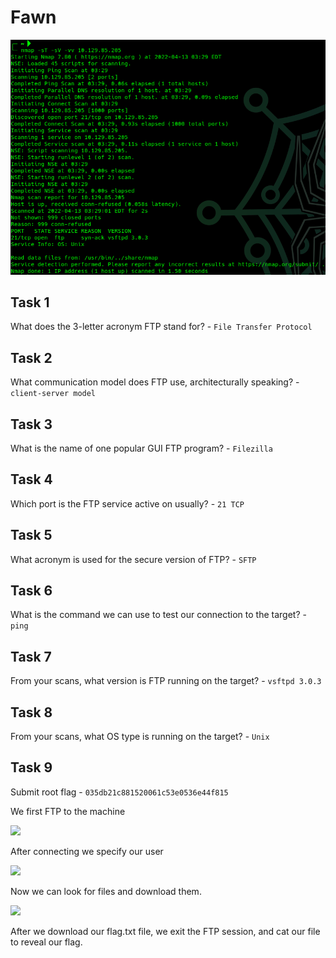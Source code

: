 # Fawn

![](<../../../../.gitbook/assets/image (346).png>)

## ​Task 1

What does the 3-letter acronym FTP stand for? - `File Transfer Protocol`

## Task 2

What communication model does FTP use, architecturally speaking? - `client-server model`

## Task 3 <a href="#task-3" id="task-3"></a>

What is the name of one popular GUI FTP program? - `Filezilla`

## Task 4 <a href="#task-4" id="task-4"></a>

Which port is the FTP service active on usually? - `21 TCP`

## Task 5 <a href="#task-5" id="task-5"></a>

What acronym is used for the secure version of FTP? - `SFTP`

## Task 6 <a href="#task-6" id="task-6"></a>

What is the command we can use to test our connection to the target? - `ping`

## Task 7 <a href="#task-7" id="task-7"></a>

From your scans, what version is FTP running on the target? - `vsftpd 3.0.3`

## Task 8 <a href="#task-8" id="task-8"></a>

From your scans, what OS type is running on the target? - `Unix`

## Task 9 <a href="#task-9" id="task-9"></a>

Submit root flag - `035db21c881520061c53e0536e44f815`

We first FTP to the machine​

![](https://files.gitbook.com/v0/b/gitbook-x-prod.appspot.com/o/spaces%2FAwjgRRQM65MtOamBB7Ci%2Fuploads%2FHTNJpDlCUVc7uQuAt3m2%2Fimage.png?alt=media\&token=7a47c4ff-615d-40a3-a155-8f926e8a14e4)

​After connecting we specify our user​

![](https://files.gitbook.com/v0/b/gitbook-x-prod.appspot.com/o/spaces%2FAwjgRRQM65MtOamBB7Ci%2Fuploads%2FYUGxeI3DM1C8pbLFU4wU%2Fimage.png?alt=media\&token=2e890a95-f7c5-499a-ba30-2945f7eea57b)

Now we can look for files and download them.​

![](https://files.gitbook.com/v0/b/gitbook-x-prod.appspot.com/o/spaces%2FAwjgRRQM65MtOamBB7Ci%2Fuploads%2F8ogAwMmIJNeNY4tvmKvW%2Fimage.png?alt=media\&token=77acf694-1d88-49a4-9b9e-0d118086c2a1)

After we download our flag.txt file, we exit the FTP session, and cat our file to reveal our flag.
